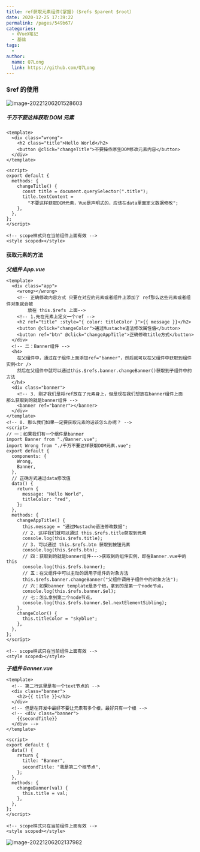 ```yaml
---
title: ref获取元素组件(掌握)（$refs $parent $root）
date: 2020-12-25 17:39:22
permalink: /pages/549b67/
categories:
  - 《Vue》笔记
  - 基础
tags:
  -
author:
  name: Q7Long
  link: https://github.com/Q7Long
---
```


### $ref 的使用

![image-20221206201528603](http://www.zhangqilong.cn/img/qlBlog_images/Vue%E5%9F%BA%E7%A1%80/20_ref%E8%8E%B7%E5%8F%96%E5%85%83%E7%B4%A0%E7%BB%84%E4%BB%B6(%E6%8E%8C%E6%8F%A1).assets/image-20221206201528603.png)

##### 千万不要这样获取 DOM 元素

```vue
<template>
  <div class="wrong">
    <h2 class="title">Hello World</h2>
    <button @click="changeTitle">不要操作原生DOM修改元素内容</button>
  </div>
</template>

<script>
export default {
  methods: {
    changeTitle() {
      const title = document.querySelector(".title");
      title.textContent =
        "不要这样获取DOM元素，Vue是声明式的，应该在data里面定义数据修改";
    },
  },
};
</script>

<!-- scope样式只在当前组件上面有效 -->
<style scoped></style>
```

#### 获取元素的方法

**_父组件 App.vue_**

```vue
<template>
  <div class="app">
    <wrong></wrong>
    <!-- 正确修改内容方式 只要在对应的元素或者组件上添加了 ref那么这些元素或者组件对象就会被
		放在 this.$refs 上面-->
    <!-- 1.先在元素上定义一个ref -->
    <h2 ref="title" :style="{ color: titleColor }">{{ message }}</h2>
    <button @click="changeColor">通过Mustache语法修改属性值</button>
    <button ref="btn" @click="changeAppTitle">正确修改title方式</button>
  </div>
  <!-- 二：Banner组件 -->
  <h4>
    在父组件中，通过在子组件上面添加ref="banner"，然后就可以在父组件中获取到组件实例<br />
    然后在父组件中就可以通过this.$refs.banner.changeBanner()获取到子组件中的方法
  </h4>
  <div class="banner">
    <!-- 3. 刚才我们是将ref放在了元素身上，但是现在我们想放在banner组件上面
那么获取到的就是banner组件 -->
    <banner ref="banner"></banner>
  </div>
</template>
<!-- 0. 那么我们如果一定要获取元素的话该怎么办呢？ -->
<script>
// 一：如果我们有一个组件是banner
import Banner from "./Banner.vue";
import Wrong from "./千万不要这样获取DOM元素.vue";
export default {
  components: {
    Wrong,
    Banner,
  },
  // 正确方式通过data修改值
  data() {
    return {
      message: "Hello World",
      titleColor: "red",
    };
  },
  methods: {
    changeAppTitle() {
      this.message = "通过Mustache语法修改数据";
      // 2. 这样我们就可以通过 this.$refs.title获取到元素
      console.log(this.$refs.title);
      // 3. 可以通过 this.$refs.btn 获取到按钮元素
      console.log(this.$refs.btn);
      // 四：获取到的就是banner组件--->获取到的组件实例，即在Banner.vue中的this
      console.log(this.$refs.banner);
      // 五：在父组件中可以主动的调用子组件的对象方法
      this.$refs.banner.changeBanner("父组件调用子组件中的对象方法");
      // 六：如果banner template是多个根，拿到的是第一个node节点，
      console.log(this.$refs.banner.$el);
      // 七：怎么拿到第二个node节点，
      console.log(this.$refs.banner.$el.nextElementSibling);
    },
    changeColor() {
      this.titleColor = "skyblue";
    },
  },
};
</script>

<!-- scope样式只在当前组件上面有效 -->
<style scoped></style>
```

**_子组件 Banner.vue_**

```vue
<template>
  <!-- 第二行这里是有一个text节点的 -->
  <div class="banner">
    <h2>{{ title }}</h2>
  </div>
  <!-- 但是在开发中最好不要让元素有多个根，最好只有一个根 -->
  <!-- <div class="banner">
    {{secondTitle}}
  </div> -->
</template>

<script>
export default {
  data() {
    return {
      title: "Banner",
      secondTitle: "我是第二个根节点",
    };
  },
  methods: {
    changeBanner(val) {
      this.title = val;
    },
  },
};
</script>

<!-- scope样式只在当前组件上面有效 -->
<style scoped></style>
```

![image-20221206202137982](http://www.zhangqilong.cn/img/qlBlog_images/Vue%E5%9F%BA%E7%A1%80/20_ref%E8%8E%B7%E5%8F%96%E5%85%83%E7%B4%A0%E7%BB%84%E4%BB%B6(%E6%8E%8C%E6%8F%A1).assets/image-20221206202137982.png)

